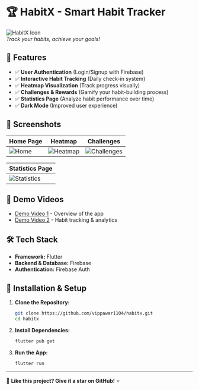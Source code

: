 # 🏆 HabitX - Smart Habit Tracker

![HabitX Icon](lib/images/icon.png)  
*Track your habits, achieve your goals!*  

## 🚀 Features

- ✅ **User Authentication** (Login/Signup with Firebase)
- ✅ **Interactive Habit Tracking** (Daily check-in system)
- ✅ **Heatmap Visualization** (Track progress visually)
- ✅ **Challenges & Rewards** (Gamify your habit-building process)
- ✅ **Statistics Page** (Analyze habit performance over time)
- ✅ **Dark Mode** (Improved user experience)

## 📸 Screenshots

| Home Page | Heatmap | Challenges |
|-----------|--------|------------|
| ![Home](path/to/home_screen.png) | ![Heatmap](path/to/heatmap_screen.png) | ![Challenges](path/to/challenges_screen.png) |

| Statistics Page |
|----------------|
| ![Statistics](path/to/statistics_screen.png) |

## 🎥 Demo Videos

- [Demo Video 1](path/to/demo_video1.mp4) - Overview of the app
- [Demo Video 2](path/to/demo_video2.mp4) - Habit tracking & analytics

## 🛠️ Tech Stack

- **Framework:** Flutter
- **Backend & Database:** Firebase
- **Authentication:** Firebase Auth

## 📲 Installation & Setup

1. **Clone the Repository:**
   ```bash
   git clone https://github.com/vippawar1104/habitx.git
   cd habitx
   ```
2. **Install Dependencies:**
   ```bash
   flutter pub get
   ```
3. **Run the App:**
   ```bash
   flutter run
   ```
   
---

🌟 **Like this project? Give it a star on GitHub!** ⭐
